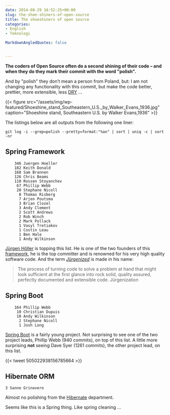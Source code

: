 ```yaml
---
date: 2014-08-29 16:52:25+00:00
slug: the-shoe-shiners-of-open-source
title: The shoeshiners of open source
categories:
- English
- Teknologi

MarkdownAngledQuotes: false


---
```


**The coders of Open Source often do a second shining of their code – and when they do they mark their commit with the word "polish".**

And by "polish" they don’t mean a person from Poland, but: I am not changing any functionality with this commit, but make the code better, prettier, more extensible, less [DRY](https://en.wikipedia.org/wiki/Don%27t_repeat_yourself) …

<!--more-->


{{< figure src="/assets/img/wp-featured/Shoeshine_stand_Southeastern_U.S._by_Walker_Evans_1936.jpg" caption="Shoeshine stand, Southeastern U.S. by Walker Evans,1936" >}}



The listings below are all outputs from the following one liner:

`git log -i --grep=polish --pretty=format:"%an" | sort | uniq -c | sort -nr` 


## Spring Framework
        
        346 Juergen Hoeller
        182 Keith Donald
        168 Sam Brannen
        126 Chris Beams
        110 Rossen Stoyanchev
         67 Phillip Webb
         20 Stephane Nicoll
          8 Thomas Risberg
          7 Arjen Poutsma
          3 Brian Clozel
          3 Andy Clement
          2 Scott Andrews
          2 Rob Winch
          2 Mark Pollack
          1 Vasyl Tretiakov
          1 Costin Leau
          1 Ben Hale
          1 Andy Wilkinson

[Jürgen Höller](https://twitter.com/springjuergen) is topping this list. He is one of the two founders of this [framework](https://github.com/spring-projects/spring-framework), he is the top committer and is renowned for his very high quality software code. And the term [_Jürgenized_](http://olivergierke.de/2013/03/juergenized/) is made in his name:


<blockquote>The process of turning code to solve a problem at hand that might look sufficient at the first glance into rock solid, quality assured, perfectly documented and extensible code. Jürgenization</blockquote>

## Spring Boot
        
        164 Phillip Webb
         10 Christian Dupuis
         10 Andy Wilkinson
          2 Stephane Nicoll
          1 Josh Long
    

[Spring Boot](https://github.com/spring-projects/spring-boot) is a fairly young project. Not surprising to see one of the two project leads, Phillip Webb (940 commits), on top of this list. A little more surprising **not** seeing Dave Syer (1261 commits), the other project lead, on this list.

{{< tweet 505022938156785664 >}}


## Hibernate ORM
          
    3 Sanne Grinovero

Almost no polishing from the [Hibernate](https://github.com/hibernate/hibernate-orm) department.

Seems like this is a Spring thing. Like spring cleaning …
